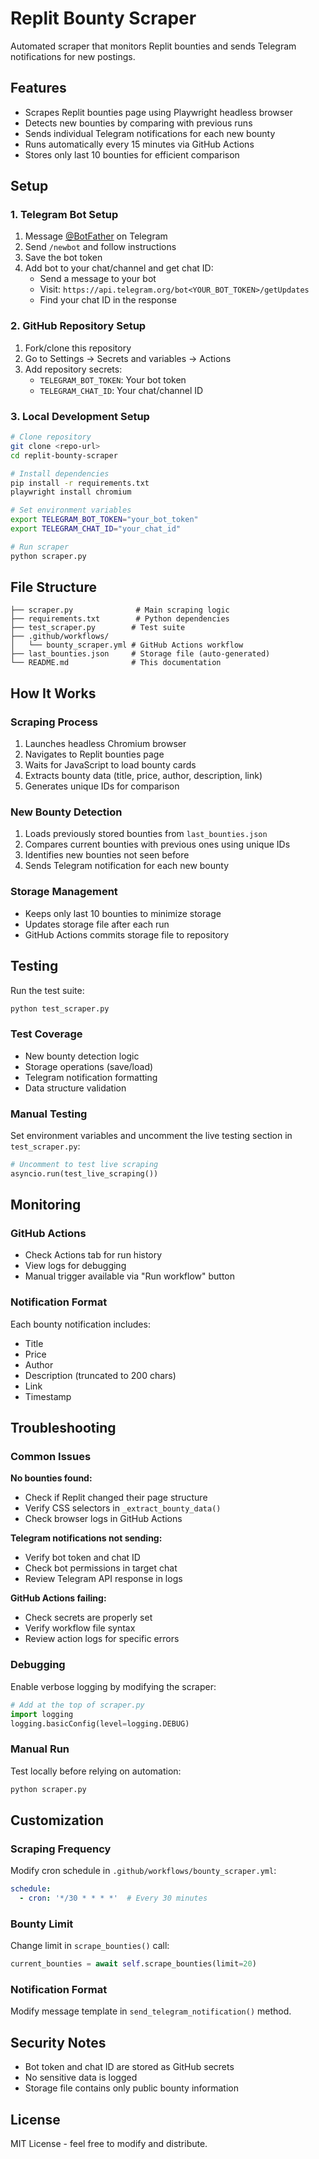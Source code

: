 # Replit Bounty Scraper

Automated scraper that monitors Replit bounties and sends Telegram notifications for new postings.

## Features

- Scrapes Replit bounties page using Playwright headless browser
- Detects new bounties by comparing with previous runs
- Sends individual Telegram notifications for each new bounty
- Runs automatically every 15 minutes via GitHub Actions
- Stores only last 10 bounties for efficient comparison

## Setup

### 1. Telegram Bot Setup

1. Message [@BotFather](https://t.me/botfather) on Telegram
2. Send `/newbot` and follow instructions
3. Save the bot token
4. Add bot to your chat/channel and get chat ID:
   - Send a message to your bot
   - Visit: `https://api.telegram.org/bot<YOUR_BOT_TOKEN>/getUpdates`
   - Find your chat ID in the response

### 2. GitHub Repository Setup

1. Fork/clone this repository
2. Go to Settings → Secrets and variables → Actions
3. Add repository secrets:
   - `TELEGRAM_BOT_TOKEN`: Your bot token
   - `TELEGRAM_CHAT_ID`: Your chat/channel ID

### 3. Local Development Setup

```bash
# Clone repository
git clone <repo-url>
cd replit-bounty-scraper

# Install dependencies
pip install -r requirements.txt
playwright install chromium

# Set environment variables
export TELEGRAM_BOT_TOKEN="your_bot_token"
export TELEGRAM_CHAT_ID="your_chat_id"

# Run scraper
python scraper.py
```

## File Structure

```
├── scraper.py              # Main scraping logic
├── requirements.txt        # Python dependencies
├── test_scraper.py        # Test suite
├── .github/workflows/
│   └── bounty_scraper.yml # GitHub Actions workflow
├── last_bounties.json     # Storage file (auto-generated)
└── README.md              # This documentation
```

## How It Works

### Scraping Process
1. Launches headless Chromium browser
2. Navigates to Replit bounties page
3. Waits for JavaScript to load bounty cards
4. Extracts bounty data (title, price, author, description, link)
5. Generates unique IDs for comparison

### New Bounty Detection
1. Loads previously stored bounties from `last_bounties.json`
2. Compares current bounties with previous ones using unique IDs
3. Identifies new bounties not seen before
4. Sends Telegram notification for each new bounty

### Storage Management
- Keeps only last 10 bounties to minimize storage
- Updates storage file after each run
- GitHub Actions commits storage file to repository

## Testing

Run the test suite:

```bash
python test_scraper.py
```

### Test Coverage
- New bounty detection logic
- Storage operations (save/load)
- Telegram notification formatting
- Data structure validation

### Manual Testing

Set environment variables and uncomment the live testing section in `test_scraper.py`:

```python
# Uncomment to test live scraping
asyncio.run(test_live_scraping())
```

## Monitoring

### GitHub Actions
- Check Actions tab for run history
- View logs for debugging
- Manual trigger available via "Run workflow" button

### Notification Format
Each bounty notification includes:
- Title
- Price
- Author
- Description (truncated to 200 chars)
- Link
- Timestamp

## Troubleshooting

### Common Issues

**No bounties found:**
- Check if Replit changed their page structure
- Verify CSS selectors in `_extract_bounty_data()`
- Check browser logs in GitHub Actions

**Telegram notifications not sending:**
- Verify bot token and chat ID
- Check bot permissions in target chat
- Review Telegram API response in logs

**GitHub Actions failing:**
- Check secrets are properly set
- Verify workflow file syntax
- Review action logs for specific errors

### Debugging

Enable verbose logging by modifying the scraper:

```python
# Add at the top of scraper.py
import logging
logging.basicConfig(level=logging.DEBUG)
```

### Manual Run

Test locally before relying on automation:

```bash
python scraper.py
```

## Customization

### Scraping Frequency
Modify cron schedule in `.github/workflows/bounty_scraper.yml`:

```yaml
schedule:
  - cron: '*/30 * * * *'  # Every 30 minutes
```

### Bounty Limit
Change limit in `scrape_bounties()` call:

```python
current_bounties = await self.scrape_bounties(limit=20)
```

### Notification Format
Modify message template in `send_telegram_notification()` method.

## Security Notes

- Bot token and chat ID are stored as GitHub secrets
- No sensitive data is logged
- Storage file contains only public bounty information

## License

MIT License - feel free to modify and distribute.